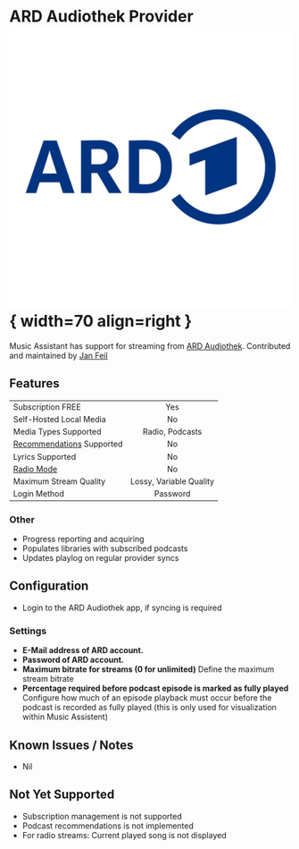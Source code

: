 # ARD Audiothek Provider ![Preview image](../assets/icons/ard-audiothek.png){ width=70 align=right }

Music Assistant has support for streaming from [ARD Audiothek](https://www.ardaudiothek.de/). Contributed and maintained by [Jan Feil](https://github.com/jfeil)

## Features

|           |                     |
|:-----------------------|:---------------------:|
| Subscription FREE | Yes |
| Self-Hosted Local Media   | No |
| Media Types Supported | Radio, Podcasts |
| [Recommendations](../ui.md#view-home) Supported | No |
| Lyrics Supported | No |
| [Radio Mode](../ui.md#track-menu) | No |
| Maximum Stream Quality | Lossy, Variable Quality |
| Login Method | Password |

### Other

- Progress reporting and acquiring
- Populates libraries with subscribed podcasts
- Updates playlog on regular provider syncs


## Configuration

- Login to the ARD Audiothek app, if syncing is required

### Settings
- <b>E-Mail address of ARD account.</b>
- <b>Password of ARD account.</b>
- <b>Maximum bitrate for streams (0 for unlimited)</b> Define the maximum stream bitrate
- <b>Percentage required before podcast episode is marked as fully played</b> Configure how much of an episode playback must occur before the podcast is recorded as fully played (this is only used for visualization within Music Assistent) 

## Known Issues / Notes

- Nil

## Not Yet Supported

- Subscription management is not supported
- Podcast recommendations is not implemented
- For radio streams: Current played song is not displayed
